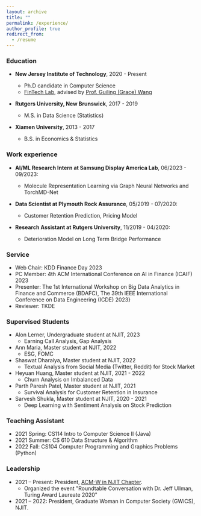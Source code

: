 ```yaml
---
layout: archive
title: ""
permalink: /experience/
author_profile: true
redirect_from:
  - /resume
---
```



### Education
* **New Jersey Institute of Technology**, 2020 - Present
  * Ph.D candidate in Computer Science
  * [FinTech Lab](https://fintechlab-njit.netlify.app), advised by [Prof. Guiling (Grace) Wang](https://web.njit.edu/~gwang/index.html)

* **Rutgers University, New Brunswick**, 2017 - 2019
  * M.S. in Data Science (Statistics)

* **Xiamen University**, 2013 - 2017
  * B.S. in Economics & Statistics


### Work experience
* **AI/ML Research Intern at Samsung Display America Lab**, 06/2023 - 09/2023:
  * Molecule Representation Learning via Graph Neural Networks and TorchMD-Net
  
* **Data Scientist at Plymouth Rock Assurance**, 05/2019 - 07/2020: 
  * Customer Retention Prediction, Pricing Model

* **Research Assistant at Rutgers University**, 11/2019 - 04/2020:
  * Deterioration Model on Long Term Bridge Performance
  
### Service
* Web Chair: KDD Finance Day 2023
* PC Member: 4th ACM International Conference on AI in Finance (ICAIF) 2023
* Presenter: The 1st International Workshop on Big Data Analytics in Finance and Commerce (BDAFC), The 39th IEEE International Conference on Data Engineering (ICDE) 2023}
* Reviewer: TKDE

### Supervised Students
* Alon Lerner, Undergraduate student at NJIT, 2023
  * Earning Call Analysis, Gap Analysis
* Ann Maria, Master student at NJIT, 2022
  * ESG, FOMC 
* Shaswat Dharaiya, Master student at NJIT, 2022
  * Textual Analysis from Social Media (Twitter, Reddit) for Stock Market
* Heyuan Huang, Master student at NJIT, 2021 - 2022
  * Churn Analysis on Imbalanced Data
* Parth Paresh Patel, Master student at NJIT, 2021
  * Survival Analysis for Customer Retention in Insurance
* Sarvesh Shukla, Master student at NJIT, 2020 - 2021
  * Deep Learning with Sentiment Analysis on Stock Prediction

### Teaching Assistant
*  2021 Spring: CS114 Intro to Computer Science II (Java)
*  2021 Summer: CS 610 Data Structure & Algorithm
*  2022 Fall: CS104 Computer Programming and Graphics Problems (Python)
  
### Leadership
* 2021 – Present: President, [ACM-W in NJIT Chapter](https://acmwnjit.github.io/acmw/).
  *  Organized the event "Roundtable Conversation with Dr. Jeff Ullman, Turing Award Laureate 2020"
* 2021 – 2022: President, Graduate Woman in Computer Society (GWiCS), NJIT.

